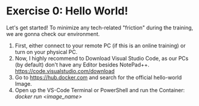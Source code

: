 # Exercise 0: Hello World!

Let's get started! To minimize any tech-related "friction" during the training, we are gonna check our environment.

1. First, either connect to your remote PC (if this is an online training) or turn on your physical PC.
2. Now, I highly recommend to Download Visual Studio Code, as our PCs (by default) don't have any Editor besides NotePad++. https://code.visualstudio.com/download
3. Go to https://hub.docker.com and search for the official hello-world Image.
4. Open up the VS-Code Terminal or PowerShell and run the Container: *docker run <image_name>*